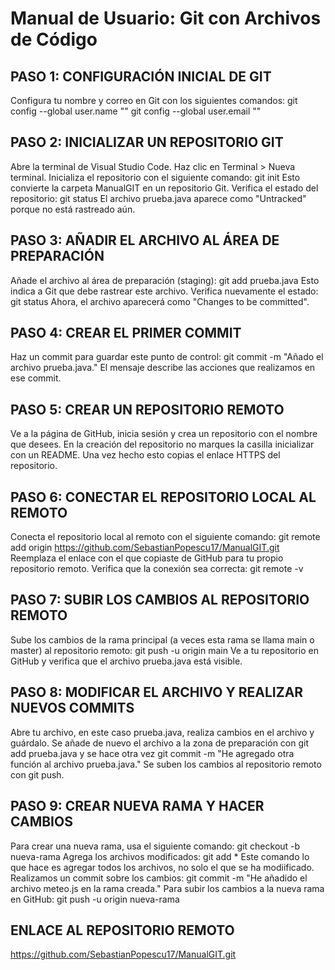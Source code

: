 # Manual de Usuario: Git con Archivos de Código

## PASO 1: CONFIGURACIÓN INICIAL DE GIT
Configura tu nombre y correo en Git con los siguientes comandos: 
git config --global user.name ""
git config --global user.email ""

## PASO 2: INICIALIZAR UN REPOSITORIO GIT
Abre la terminal de Visual Studio Code.
Haz clic en Terminal > Nueva terminal.
Inicializa el repositorio con el siguiente comando: git init
Esto convierte la carpeta ManualGIT en un repositorio Git.
Verifica el estado del repositorio: git status
El archivo prueba.java aparece como "Untracked" porque no está rastreado aún.

## PASO 3: AÑADIR EL ARCHIVO AL ÁREA DE PREPARACIÓN
Añade el archivo al área de preparación (staging): git add prueba.java
Esto indica a Git que debe rastrear este archivo.
Verifica nuevamente el estado: git status
Ahora, el archivo aparecerá como "Changes to be committed".

## PASO 4: CREAR EL PRIMER COMMIT
Haz un commit para guardar este punto de control: git commit -m "Añado el archivo prueba.java."
El mensaje describe las acciones que realizamos en ese commit.

## PASO 5: CREAR UN REPOSITORIO REMOTO
Ve a la página de GitHub, inicia sesión y crea un repositorio con el nombre que desees. 
En la creación del repositorio no marques la casilla inicializar con un README.
Una vez hecho esto copias el enlace HTTPS del repositorio.

## PASO 6: CONECTAR EL REPOSITORIO LOCAL AL REMOTO
Conecta el repositorio local al remoto con el siguiente comando: git remote add origin https://github.com/SebastianPopescu17/ManualGIT.git
Reemplaza el enlace con el que copiaste de GitHub para tu propio repositorio remoto.
Verifica que la conexión sea correcta: git remote -v

## PASO 7: SUBIR LOS CAMBIOS AL REPOSITORIO REMOTO
Sube los cambios de la rama principal (a veces esta rama se llama main o master) al repositorio remoto: git push -u origin main
Ve a tu repositorio en GitHub y verifica que el archivo prueba.java está visible.

## PASO 8: MODIFICAR EL ARCHIVO Y REALIZAR NUEVOS COMMITS
Abre tu archivo, en este caso prueba.java, realiza cambios en el archivo y guárdalo.
Se añade de nuevo el archivo a la zona de preparación con git add prueba.java y se hace otra vez git commit -m "He agregado otra función al archivo prueba.java."
Se suben los cambios al repositorio remoto con git push.

## PASO 9: CREAR NUEVA RAMA Y HACER CAMBIOS
Para crear una nueva rama, usa el siguiente comando:
git checkout -b nueva-rama
Agrega los archivos modificados: git add *
Este comando lo que hace es agregar todos los archivos, no solo el que se ha modiificado.
Realizamos un commit sobre los cambios: git commit -m "He añadido el archivo meteo.js en la rama creada."
Para subir los cambios a la nueva rama en GitHub: git push -u origin nueva-rama

## ENLACE AL REPOSITORIO REMOTO
https://github.com/SebastianPopescu17/ManualGIT.git

